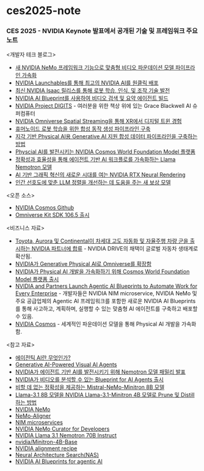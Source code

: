 # ces2025-note 
### CES 2025 - NVIDIA Keynote 발표에서 공개된 기술 및 프레임워크 주요 노트 ###

<개발자 테크 블로그>

* [새 NVIDIA NeMo 프레임워크 기능으로 맞춤형 비디오 파운데이션 모델 파이프라인 가속화](https://developer.nvidia.com/blog/accelerate-custom-video-foundation-model-pipelines-with-new-nvidia-nemo-framework-capabilities/)
* [NVIDIA Launchables를 통해 최고의 NVIDIA AI를 원클릭 배포](https://developer.nvidia.com/blog/one-click-deployments-for-the-best-of-nvidia-ai-with-nvidia-launchables/)
* [최신 NVIDIA Isaac 릴리스를 통해 로봇 학습, 인식, 및 조작 기술 발전](https://developer.nvidia.com/blog/advancing-robot-learning-perception-and-manipulation-with-latest-nvidia-isaac-release/)
* [NVIDIA AI Blueprint를 사용하여 비디오 검색 및 요약 에이전트 빌드](https://developer.nvidia.com/blog/build-a-video-search-and-summarization-agent-with-nvidia-ai-blueprint/)
* [NVIDIA Project DIGITS](https://www.nvidia.com/en-us/project-digits/) - 여러분을 위한 책상 위에 있는 Grace Blackwell AI 슈퍼컴퓨터
* [NVIDIA Omniverse Spatial Streaming을 통해 XR에서 디지털 트윈 경험](https://developer.nvidia.com/blog/experience-digital-twins-in-xr-with-nvidia-omniverse-spatial-streaming/)
* [휴머노이드 로봇 학습을 위한 합성 동작 생성 파이프라인 구축](https://developer.nvidia.com/blog/building-a-synthetic-motion-generation-pipeline-for-humanoid-robot-learning/)
* [지각 기반 Physical AI용 Generative AI 지원 합성 데이터 파이프라인을 구축하는 방법](https://developer.nvidia.com/blog/how-to-build-a-generative-ai-enabled-synthetic-data-pipeline-for-perception-ai/)
* [Physcial AI를 발전시키는 NVIDIA Cosmos World Foundation Model 플랫폼](https://developer.nvidia.com/blog/advancing-physical-ai-with-nvidia-cosmos-world-foundation-model-platform/)
* [정확성과 효율성을 통해 에이전트 기반 AI 워크플로를 가속화하는 Llama Nemotron 모델](https://developer.nvidia.com/blog/llama-nemotron-models-accelerate-agentic-ai-workflows-with-accuracy-and-efficiency/?ncid=so-face-807308)
* [AI 기반 그래픽 혁신의 새로운 시대를 여는 NVIDIA RTX Neural Rendering](https://developer.nvidia.com/blog/nvidia-rtx-neural-rendering-introduces-next-era-of-ai-powered-graphics-innovation/)
* [인간 선호도에 맞춘 LLM 정렬을 개선하는 데 도움을 주는 새 보상 모델](https://developer.nvidia.com/blog/new-reward-model-helps-improve-llm-alignment-with-human-preferences/)

<오픈 소스>

*  [NVIDIA Cosmos Github](https://github.com/NVIDIA/Cosmos)
*  [Omniverse Kit SDK 106.5 출시](https://docs.omniverse.nvidia.com/dev-guide/latest/release-notes/106_5_highlights.html)


<비즈니스 자료>

* [Toyota, Aurora 및 Continental이 차세대 고도 자동화 및 자율주행 차량 군을 출시하는 NVIDIA 파트너에 합류](https://nvidianews.nvidia.com/news/toyota-aurora-continental-nvidia-drive?ncid=so-face-851215) - NVIDIA DRIVE의 채택이 글로벌 자동차 생태계로 확산됨.  
* [NVIDIA가 Generative Physical AI로 Omniverse를 확장함](https://nvidianews.nvidia.com/news/nvidia-expands-omniverse-with-generative-physical-ai?ncid=so-face-723202)
* [NVIDIA가 Physical AI 개발을 가속화하기 위해 Cosmos World Foundation Model 플랫폼 출시](https://nvidianews.nvidia.com/news/nvidia-launches-cosmos-world-foundation-model-platform-to-accelerate-physical-ai-development?ncid=so-face-376452)
* [NVIDIA and Partners Launch Agentic AI Blueprints to Automate Work for Every Enterprise](https://blogs.nvidia.com/blog/agentic-ai-blueprints/?ncid=so-face-358478) - 개발자들은 NVIDIA NIM microservice, NVIDIA NeMo 및 주요 공급업체의 Agentic AI 프레임워크를 포함한 새로운 NVIDIA AI Blueprints를 통해 사고하고, 계획하며, 실행할 수 있는 맞춤형 AI 에이전트를 구축하고 배포할 수 있음.  
* [NVIDIA Cosmos](https://www.nvidia.com/en-us/ai/cosmos/) - 세계적인 파운데이션 모델을 통해 Physical AI 개발을 가속화함.


<참고 자료>

* [에이전틱 AI란 무엇인가?](https://blogs.nvidia.co.kr/blog/what-is-agentic-ai/)
* [Generative AI-Powered Visual AI Agents](https://www.nvidia.com/en-us/use-cases/visual-ai-agents/)
* [NVIDIA가 에이전트 기반 AI를 발전시키기 위해 Nemotron 모델 패밀리 발표](https://blogs.nvidia.com/blog/nemotron-model-families/) 
* [NVIDIA가 비디오를 분석할 수 있는 Blueprint for AI Agents 출시](https://blogs.nvidia.com/blog/metropolis-ai-blueprint-video/?ncid=so-face-794797)
* [비할 데 없는 정확성을 제공하는 Mistral-NeMo-Minitron 8B 모델](https://developer.nvidia.com/blog/mistral-nemo-minitron-8b-foundation-model-delivers-unparalleled-accuracy/)
* [Llama-3.1 8B 모델을 NVIDIA Llama-3.1-Minitron 4B 모델로 Prune 및 Distill 하는 방법](https://developer.nvidia.com/blog/how-to-prune-and-distill-llama-3-1-8b-to-an-nvidia-llama-3-1-minitron-4b-model/)
* [NVIDIA NeMo](https://www.nvidia.com/en-us/ai-data-science/products/nemo/)
* [NeMo-Aligner](https://github.com/NVIDIA/NeMo-Aligner)
* [NIM microservices](https://build.nvidia.com/explore/discover)
* [NVIDIA NeMo Curator for Developers](https://developer.nvidia.com/nemo-curator)
* [NVIDIA Llama 3.1 Nemotron 70B Instruct](https://build.nvidia.com/nvidia/llama-3_1-nemotron-70b-instruct)
* [nvidia/Minitron-4B-Base](https://huggingface.co/nvidia/Minitron-4B-Base)
* [NVIDIA alignment recipe](https://arxiv.org/abs/2406.11704)
* [Neural Architecture Search(NAS)](https://arxiv.org/abs/2411.19146)
* [NVIDIA AI Blueprints for agentic AI](https://build.nvidia.com/blueprints)
